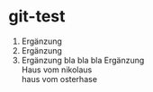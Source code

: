 # git-test

1. Ergänzung
2. Ergänzung
3. Ergänzung
bla bla bla Ergänzung  
Haus vom nikolaus  
haus vom osterhase
